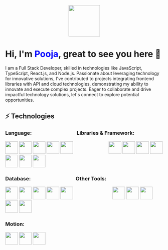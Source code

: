 

  <div id="header" align="center">
  <img src="https://media.giphy.com/media/M9gbBd9nbDrOTu1Mqx/giphy.gif" width="100"/>
</div>
<div>
  <h1> Hi, I'm <span style="color:blue ">Pooja</span>, great to see you here 👋</h1>
</div>
<p>
  I am a Full Stack Developer, skilled in technologies like JavaScript, TypeScript, React.js, and Node.js. Passionate about leveraging technology for innovative solutions, I've contributed to projects integrating frontend libraries with API and cloud technologies, demonstrating my ability to innovate and execute complex projects. Eager to collaborate and drive impactful technology solutions, let's connect to explore potential opportunities.
</p>

<div>
  <h2>⚡ Technologies </h2>
</div>
<h3 class="heading-element" dir="auto">
  Language: 
  &nbsp;&nbsp;&nbsp;&nbsp;&nbsp;&nbsp;&nbsp;&nbsp;&nbsp;&nbsp;&nbsp;&nbsp;&nbsp;&nbsp;&nbsp;&nbsp;&nbsp;&nbsp;&nbsp;&nbsp;&nbsp;&nbsp;&nbsp;&nbsp;&nbsp;&nbsp;&nbsp;&nbsp;&nbsp;&nbsp;&nbsp;&nbsp;&nbsp;&nbsp;&nbsp;
  Libraries & Framework:
</h3>
<p>
  <img width="40" height="40" src="https://github.com/poojahooda22/poojahooda22/assets/91055527/9c9cf5a2-cf83-4ccd-be90-f090a2d703cc"></img>
  <img width="40" height="40" src="https://github.com/poojahooda22/poojahooda22/assets/91055527/9ee73814-8d25-4f20-837f-d83f41c34c69"></img>
  <img width="40" height="40" src="https://github.com/poojahooda22/poojahooda22/assets/91055527/d1f29209-d3d3-41c6-bbba-331c8b18aeda"></img>
  <img width="40" height="40" src="https://github.com/poojahooda22/poojahooda22/assets/91055527/9b9b3607-396b-4e85-9f41-fc1f3e7359b3"></img>
  <img width="40" height="40" src="https://skillicons.dev/icons?i=java"></img>
  &nbsp;&nbsp;&nbsp;&nbsp;&nbsp;&nbsp;&nbsp;&nbsp;&nbsp;&nbsp;&nbsp;&nbsp;&nbsp;&nbsp;&nbsp;&nbsp;&nbsp;&nbsp;&nbsp;&nbsp;&nbsp;&nbsp;&nbsp;&nbsp;&nbsp;&nbsp;&nbsp;
  <img width="40" height="40" src="https://github.com/poojahooda22/poojahooda22/assets/91055527/2d7f6bb7-78ce-4d22-84f5-9be1bc630674"></img>
  <img width="40" height="40" src="https://github.com/poojahooda22/poojahooda22/assets/91055527/b9ddb86a-a504-4f00-9c8d-eb38cc8b695e"></img>
  <img width="40" height="40" src="https://github.com/poojahooda22/poojahooda22/assets/91055527/98f81f1b-4c64-45df-a3cc-148f9ee5cfee"></img>
  <img width="40" height="40" src="https://skillicons.dev/icons?i=next"></img>
  <img width="40" height="40" src="https://skillicons.dev/icons?i=graphql"></img>
  <img width="40" height="40" src="https://skillicons.dev/icons?i=redux"></img>
  <img width="40" height="40" src="https://skillicons.dev/icons?i=vite"></img>
  
<h3 class="heading-element" dir="auto">
 Database: 
  &nbsp;&nbsp;&nbsp;&nbsp;&nbsp;&nbsp;&nbsp;&nbsp;&nbsp;&nbsp;&nbsp;&nbsp;&nbsp;&nbsp;&nbsp;&nbsp;&nbsp;&nbsp;&nbsp;&nbsp;&nbsp;&nbsp;&nbsp;&nbsp;&nbsp;&nbsp;&nbsp;&nbsp;&nbsp;&nbsp;&nbsp;&nbsp;&nbsp;&nbsp;&nbsp;
  Other Tools:
</h3>
<p>
  
<img width="40" height="40" src="https://skillicons.dev/icons?i=mongodb"></img>
<img width="40" height="40" src="https://skillicons.dev/icons?i=mysql"></img>
<img width="40" height="40" src="https://skillicons.dev/icons?i=firebase"></img>
<img width="40" height="40" src="https://skillicons.dev/icons?i=googlecloud"></img>
<img width="40" height="40" src="https://skillicons.dev/icons?i=prisma"></img>
&nbsp;&nbsp;&nbsp;&nbsp;&nbsp;&nbsp;&nbsp;&nbsp;&nbsp;&nbsp;&nbsp;&nbsp;&nbsp;&nbsp;&nbsp;&nbsp;&nbsp;&nbsp;&nbsp;&nbsp;&nbsp;&nbsp;&nbsp;&nbsp;&nbsp;&nbsp;&nbsp;&nbsp;&nbsp;&nbsp;
<img width="40" height="40" src="https://github.com/poojahooda22/poojahooda22/assets/91055527/0569f9cf-556c-46a5-8e09-c4d9ac74add5"></img>
<img width="40" height="40" src="https://github.com/poojahooda22/poojahooda22/assets/91055527/b1db1e20-617c-4f5b-96b4-8e8821a8197b"></img>
  <img width="40" height="40" src="https://github.com/poojahooda22/poojahooda22/assets/91055527/abdafc32-0c5e-46d1-b00f-2894b0aa563c"></img>
  <img width="40" height="40" src="https://skillicons.dev/icons?i=figma"></img>
  <img width="40" height="40" src="https://skillicons.dev/icons?i=replit"></img>

  <h3  class="heading-element" dir="auto">
    Motion:
  </h3>
   <img width="40" height="40" src="https://skillicons.dev/icons?i=p5js"></img>
    <img width="40" height="40" src="https://skillicons.dev/icons?i=gsap"></img>
    <img width="40" height="40" src="https://skillicons.dev/icons?i=matterjs"></img>





</p>

                                            
                                                
